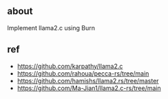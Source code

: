 ## about 

Implement llama2.c using Burn 

## ref 

- https://github.com/karpathy/llama2.c
- https://github.com/rahoua/pecca-rs/tree/main
- https://github.com/hamishs/llama2.rs/tree/master
- https://github.com/Ma-Jian1/llama2.c-rs/tree/main